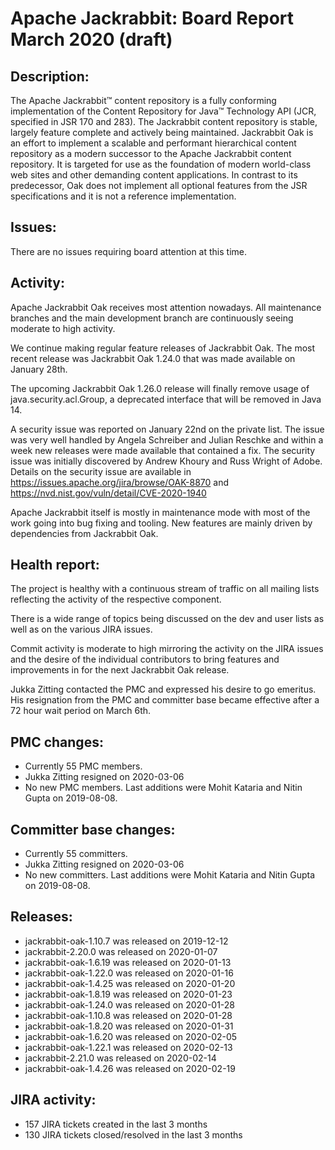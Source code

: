 <!--
   Licensed to the Apache Software Foundation (ASF) under one or more
   contributor license agreements.  See the NOTICE file distributed with
   this work for additional information regarding copyright ownership.
   The ASF licenses this file to You under the Apache License, Version 2.0
   (the "License"); you may not use this file except in compliance with
   the License.  You may obtain a copy of the License at

       http://www.apache.org/licenses/LICENSE-2.0

   Unless required by applicable law or agreed to in writing, software
   distributed under the License is distributed on an "AS IS" BASIS,
   WITHOUT WARRANTIES OR CONDITIONS OF ANY KIND, either express or implied.
   See the License for the specific language governing permissions and
   limitations under the License.
-->
Apache Jackrabbit: Board Report March 2020 (draft)
==========================================

## Description: 
The Apache Jackrabbit™ content repository is a fully conforming
implementation of the Content Repository for Java™ Technology API
(JCR, specified in JSR 170 and 283). The Jackrabbit content 
repository is stable, largely feature complete and actively being
maintained. 
Jackrabbit Oak is an effort to implement a scalable and performant 
hierarchical content repository as a modern successor to the Apache
Jackrabbit content repository. It is targeted for use as the 
foundation of modern world-class web sites and other demanding 
content applications. In contrast to its predecessor, Oak does not 
implement all optional features from the JSR specifications and it 
is not a reference implementation. 
   
## Issues: 
There are no issues requiring board attention at this time.
   
## Activity: 
Apache Jackrabbit Oak receives most attention nowadays. All 
maintenance branches and the main development branch are 
continuously seeing moderate to high activity.

We continue making regular feature releases of Jackrabbit Oak. The
most recent release was Jackrabbit Oak 1.24.0 that was made available
on January 28th.  

The upcoming Jackrabbit Oak 1.26.0 release will finally remove usage
of java.security.acl.Group, a deprecated interface that will be removed
in Java 14.

A security issue was reported on January 22nd on the private list.
The issue was very well handled by Angela Schreiber and Julian Reschke
and within a week new releases were made available that contained
a fix. The security issue was initially discovered by Andrew Khoury and
Russ Wright of Adobe. Details on the security issue are available in
https://issues.apache.org/jira/browse/OAK-8870 and
https://nvd.nist.gov/vuln/detail/CVE-2020-1940

Apache Jackrabbit itself is mostly in maintenance mode with most of 
the work going into bug fixing and tooling. New features are mainly
driven by dependencies from Jackrabbit Oak.

## Health report: 
The project is healthy with a continuous stream of traffic on all 
mailing lists reflecting the activity of the respective component. 

There is a wide range of topics being discussed on the dev and user
lists as well as on the various JIRA issues. 

Commit activity is moderate to high mirroring the activity on the 
JIRA issues and the desire of the individual contributors to bring
features and improvements in for the next Jackrabbit Oak release.

Jukka Zitting contacted the PMC and expressed his desire to go
emeritus. His resignation from the PMC and committer base became
effective after a 72 hour wait period on March 6th.

## PMC changes:

 - Currently 55 PMC members.
 - Jukka Zitting resigned on 2020-03-06
 - No new PMC members. Last additions were Mohit Kataria and Nitin
 Gupta on 2019-08-08.

## Committer base changes:

 - Currently 55 committers.
 - Jukka Zitting resigned on 2020-03-06
 - No new committers. Last additions were Mohit Kataria and Nitin
 Gupta on 2019-08-08. 

## Releases:

 - jackrabbit-oak-1.10.7 was released on 2019-12-12
 - jackrabbit-2.20.0 was released on 2020-01-07
 - jackrabbit-oak-1.6.19 was released on 2020-01-13
 - jackrabbit-oak-1.22.0 was released on 2020-01-16
 - jackrabbit-oak-1.4.25 was released on 2020-01-20
 - jackrabbit-oak-1.8.19 was released on 2020-01-23
 - jackrabbit-oak-1.24.0 was released on 2020-01-28
 - jackrabbit-oak-1.10.8 was released on 2020-01-28
 - jackrabbit-oak-1.8.20 was released on 2020-01-31
 - jackrabbit-oak-1.6.20 was released on 2020-02-05
 - jackrabbit-oak-1.22.1 was released on 2020-02-13
 - jackrabbit-2.21.0 was released on 2020-02-14
 - jackrabbit-oak-1.4.26 was released on 2020-02-19 

## JIRA activity:

 - 157 JIRA tickets created in the last 3 months 
 - 130 JIRA tickets closed/resolved in the last 3 months 